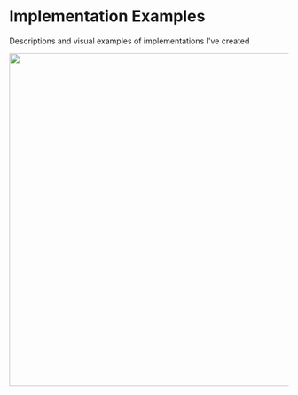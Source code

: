 # Implementation Examples
Descriptions and visual examples of implementations I've created

<img src="https://github.com/ericlw/Implementation-Examples/blob/master/images/ux-android-custom-ptr-tp.gif" height="600">
